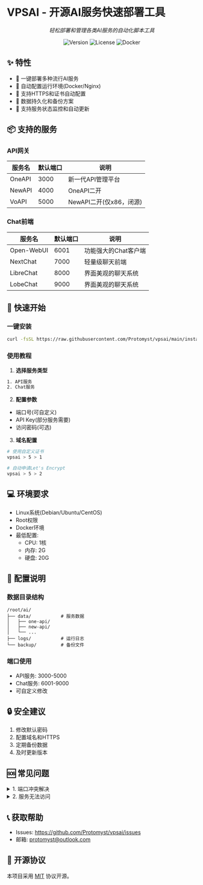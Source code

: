 # VPSAI - 开源AI服务快速部署工具

<p align="center">
    <em>轻松部署和管理各类AI服务的自动化脚本工具</em>
</p>

<div align="center">

![Version](https://img.shields.io/badge/version-0.0.1-blue)
![License](https://img.shields.io/badge/license-MIT-green)
![Docker](https://img.shields.io/badge/docker-required-blue)

</div>

## ✨ 特性

- 🚀 一键部署多种流行AI服务
- 🔧 自动配置运行环境(Docker/Nginx)
- 🔐 支持HTTPS和证书自动配置
- 💾 数据持久化和备份方案
- 🔄 支持服务状态监控和自动更新

## 📦 支持的服务

### API网关
| 服务名 | 默认端口 | 说明 |
|--------|----------|------|
| OneAPI | 3000 | 新一代API管理平台 |
| NewAPI | 4000 | OneAPI二开 |
| VoAPI  | 5000 | NewAPI二开(仅x86，闭源) |

### Chat前端
| 服务名 | 默认端口 | 说明 |
|--------|----------|------|
| Open-WebUI | 6001 | 功能强大的Chat客户端 |
| NextChat | 7000 | 轻量级聊天前端 |
| LibreChat | 8000 | 界面美观的聊天系统 |
| LobeChat | 9000 | 界面美观的聊天系统 |

## 🚀 快速开始

### 一键安装
```bash
curl -fsSL https://raw.githubusercontent.com/Protomyst/vpsai/main/install.sh | sudo bash
```

### 使用教程

1. **选择服务类型**
```bash
1. API服务
2. Chat服务
```

2. **配置参数**
- 端口号(可自定义)  
- API Key(部分服务需要)
- 访问密码(可选)

3. **域名配置**
```bash
# 使用自定义证书
vpsai > 5 > 1

# 自动申请Let's Encrypt
vpsai > 5 > 2
```

## 💻 环境要求

- Linux系统(Debian/Ubuntu/CentOS)
- Root权限
- Docker环境
- 最低配置:
  - CPU: 1核
  - 内存: 2G
  - 硬盘: 20G

## 📝 配置说明

### 数据目录结构
```
/root/ai/
├── data/           # 服务数据
│   ├── one-api/
│   ├── new-api/
│   └── ...
├── logs/           # 运行日志
└── backup/         # 备份文件
```

### 端口使用
- API服务: 3000-5000
- Chat服务: 6001-9000
- 可自定义修改

## 🔒 安全建议

1. 修改默认密码
2. 配置域名和HTTPS
3. 定期备份数据
4. 及时更新版本

## 🆘 常见问题

<details>
<summary>1. 端口冲突解决</summary>
检查占用端口进程:
```bash 
netstat -tunlp | grep 端口号
```
</details>

<details>
<summary>2. 服务无法访问</summary>
- 检查防火墙配置
- 确认端口是否开放
- 查看服务日志
</details>

## 📞 获取帮助

- Issues: https://github.com/Protomyst/vpsai/issues
- 邮箱: protomyst@outlook.com

## 📄 开源协议

本项目采用 [MIT](LICENSE) 协议开源。
